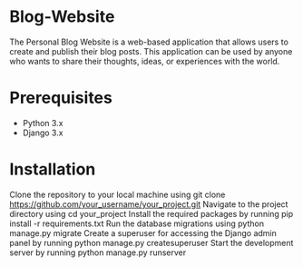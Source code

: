 # Blog-Website
The Personal Blog Website is a web-based application that allows users to create and publish their blog posts. 
This application can be used by anyone who wants to share their thoughts, ideas, or experiences with the world.

# Prerequisites
- Python 3.x
- Django 3.x

# Installation
Clone the repository to your local machine using git clone https://github.com/your_username/your_project.git Navigate to the project directory using cd your_project Install the required packages by running pip install -r requirements.txt Run the database migrations using python manage.py migrate Create a superuser for accessing the Django admin panel by running python manage.py createsuperuser Start the development server by running python manage.py runserver
